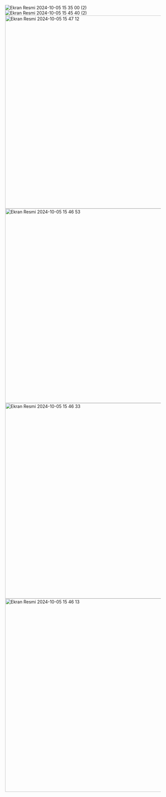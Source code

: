 ![Ekran Resmi 2024-10-05 15 35 00 (2)](https://github.com/user-attachments/assets/bc17af01-b9a5-492d-97e3-245bcedc0213)
![Ekran Resmi 2024-10-05 15 45 40 (2)](https://github.com/user-attachments/assets/d6769c60-f940-4b78-b2ac-0304987916a8)
<img width="623" alt="Ekran Resmi 2024-10-05 15 47 12" src="https://github.com/user-attachments/assets/e52101d5-b1eb-40b5-9944-afe97693fbf3">
<img width="628" alt="Ekran Resmi 2024-10-05 15 46 53" src="https://github.com/user-attachments/assets/4e93dc6e-8583-45ce-9c80-3afc535ca64b">
<img width="631" alt="Ekran Resmi 2024-10-05 15 46 33" src="https://github.com/user-attachments/assets/ce8b6ce4-c9df-4072-bca0-286c63b37fc2">
<img width="624" alt="Ekran Resmi 2024-10-05 15 46 13" src="https://github.com/user-attachments/assets/2c57cf84-27a3-40c7-99d4-449e50cf852b">

